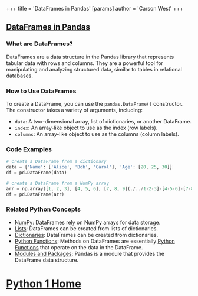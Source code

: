 +++
 title = 'DataFrames in Pandas'
[params]
	author = 'Carson West'
+++
## [DataFrames in Pandas](./../dataframes-in-pandas/)

### What are DataFrames?
DataFrames are a data structure in the Pandas library that represents tabular data with rows and columns. They are a powerful tool for manipulating and analyzing structured data, similar to tables in relational databases.

### How to Use DataFrames
To create a DataFrame, you can use the `pandas.DataFrame()` constructor. The constructor takes a variety of arguments, including:

- `data`: A two-dimensional array, list of dictionaries, or another DataFrame.
- `index`: An array-like object to use as the index (row labels).
- `columns`: An array-like object to use as the columns (column labels).

### Code Examples
```python
# create a DataFrame from a dictionary
data = {'Name': ['Alice', 'Bob', 'Carol'], 'Age': [20, 25, 30]}
df = pd.DataFrame(data)

# create a DataFrame from a NumPy array
arr = np.array([1, 2, 3], [4, 5, 6], [7, 8, 9](./../1-2-3]-[4-5-6]-[7-8-9/))
df = pd.DataFrame(arr)
```

### Related Python Concepts
- [NumPy](./../numpy/): DataFrames rely on NumPy arrays for data storage.
- [Lists](./../lists/): DataFrames can be created from lists of dictionaries.
- [Dictionaries](./../dictionaries/): DataFrames can be created from dictionaries.
- [Python Functions](./../python-functions/): Methods on DataFrames are essentially [Python Functions](./../python-functions/) that operate on the data in the DataFrame.
- [Modules and Packages](./../modules-and-packages/): Pandas is a module that provides the DataFrame data structure.
# [Python 1 Home](./../python-1-home/)